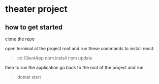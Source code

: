 # theater project

## how to get started
clone the repo

open terminal at the project root and run these commands to install react:
> cd ClientApp
> npm install
> npm update

then to run the application go back to the root of the project and run:
> dotnet start